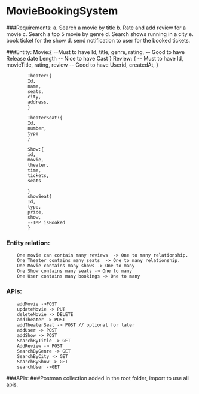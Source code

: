 # MovieBookingSystem


###Requirements:
        a.	Search a movie by title
        b.	Rate and add review for a movie
        c.	Search a top 5 movie by genre
        d.  Search shows running in a city
        e.  book ticket for the show
        d.  send notification to user for the booked tickets.


###Entity:
        Movie:{
            --Must to have
            Id,
            title,
            genre,
            rating,
            <reviews>
            <shows>
        -- Good to have
            Release date
            Length
        -- Nice to have
            Cast
            }
        Review: {
        -- Must to have
            Id,
            movieTitle,
            rating,
            review
        --  Good to have
            Userid,
            createdAt,
            }

            Theater:{
            Id,
            name,
            seats,
            city,
            address,
            }

            TheaterSeat:{
            Id,
            number,
            type
            }

            Show:{
            id,
            movie,
            theater,
            time,
            tickets,
            seats

            }
            showSeat{
            Id,
            type,
            price,
            show,
            --IMP isBooked
            }


### Entity relation:
        One movie can contain many reviews  -> One to many relationship.
        One Theater contains many seats  -> One to many relationship.
        One Movie contains many shows -> One to many
        One Show contains many seats -> One to many
        One User contains many bookings -> One to many



### APIs:
        addMovie ->POST
        updateMovie -> PUT
        deleteMovie -> DELETE
        addTheater -> POST
        addTheaterSeat -> POST // optional for later
        addUser -> POST
        addShow -> POST
        SearchByTitle -> GET
        AddReview -> POST
        SearchByGenre -> GET
        SearchByCity -> GET
        SearchByShow -> GET
        searchUser ->GET





###APIs:
###Postman collection added in the root folder, import to use all apis.